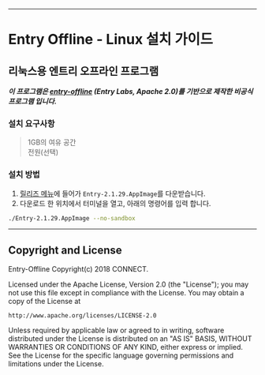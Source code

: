-----

# Entry Offline - Linux 설치 가이드

## 리눅스용 엔트리 오프라인 프로그램
***이 프로그램은 [entry-offline](https://github.com/entrylabs/entry-offline) (Entry Labs, Apache 2.0)를 기반으로 제작한 비공식 프로그램 입니다.***  
### **설치 요구사항**
> 1GB의 여유 공간  
> 전원(선택)

### **설치 방법**
1. [릴리즈 메뉴](https://github.com/ijastor/entry-offline_linux/releases/tag/Entry)에 들어가 `Entry-2.1.29.AppImage`를 다운받습니다.
2. 다운로드 한 위치에서 터미널을 열고, 아래의 명령어를 입력 합니다.
```bash
./Entry-2.1.29.AppImage --no-sandbox
```
-----
## Copyright and License

Entry-Offline Copyright(c) 2018 CONNECT.

Licensed under the Apache License, Version 2.0 (the "License"); you may not use this file except in compliance with the License.  You may obtain a copy of the License at

    http://www.apache.org/licenses/LICENSE-2.0

Unless required by applicable law or agreed to in writing, software distributed under the License is distributed on an "AS IS" BASIS, WITHOUT WARRANTIES OR CONDITIONS OF ANY KIND, either express or implied. See the License for the specific language governing permissions and limitations under the License.
